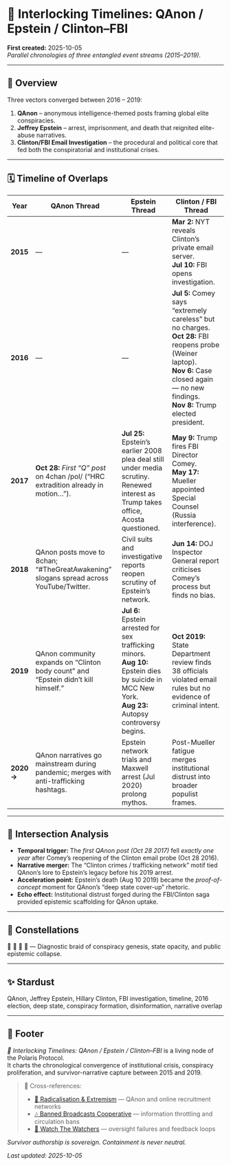 # 🧩 Interlocking Timelines: QAnon / Epstein / Clinton–FBI  

**First created:** 2025-10-05  
*Parallel chronologies of three entangled event streams (2015–2019).*

---

## 🧭 Overview  

Three vectors converged between 2016 – 2019:  
1. **QAnon** – anonymous intelligence-themed posts framing global elite conspiracies.  
2. **Jeffrey Epstein** – arrest, imprisonment, and death that reignited elite-abuse narratives.  
3. **Clinton/FBI Email Investigation** – the procedural and political core that fed both the conspiratorial and institutional crises.

---

## 🗓️ Timeline of Overlaps  

| Year | QAnon Thread | Epstein Thread | Clinton / FBI Thread |
|------|---------------|----------------|----------------------|
| **2015** | — | — | **Mar 2:** NYT reveals Clinton’s private email server.<br>**Jul 10:** FBI opens investigation. |
| **2016** | — | — | **Jul 5:** Comey says “extremely careless” but no charges.<br>**Oct 28:** FBI reopens probe (Weiner laptop).<br>**Nov 6:** Case closed again — no new findings.<br>**Nov 8:** Trump elected president. |
| **2017** | **Oct 28:** *First “Q” post* on 4chan /pol/ (“HRC extradition already in motion…”). | **Jul 25:** Epstein’s earlier 2008 plea deal still under media scrutiny.<br>Renewed interest as Trump takes office, Acosta questioned. | **May 9:** Trump fires FBI Director Comey.<br>**May 17:** Mueller appointed Special Counsel (Russia interference). |
| **2018** | QAnon posts move to 8chan; “#TheGreatAwakening” slogans spread across YouTube/Twitter. | Civil suits and investigative reports reopen scrutiny of Epstein’s network. | **Jun 14:** DOJ Inspector General report criticises Comey’s process but finds no bias. |
| **2019** | QAnon community expands on “Clinton body count” and “Epstein didn’t kill himself.” | **Jul 6:** Epstein arrested for sex trafficking minors.<br>**Aug 10:** Epstein dies by suicide in MCC New York.<br>**Aug 23:** Autopsy controversy begins. | **Oct 2019:** State Department review finds 38 officials violated email rules but no evidence of criminal intent. |
| **2020 →** | QAnon narratives go mainstream during pandemic; merges with anti-trafficking hashtags. | Epstein network trials and Maxwell arrest (Jul 2020) prolong mythos. | Post-Mueller fatigue merges institutional distrust into broader populist frames. |

---

## 🔗 Intersection Analysis  

- **Temporal trigger:** The *first QAnon post (Oct 28 2017)* fell *exactly one year* after Comey’s reopening of the Clinton email probe (Oct 28 2016).  
- **Narrative merger:** The “Clinton crimes / trafficking network” motif tied QAnon’s lore to Epstein’s legacy before his 2019 arrest.  
- **Acceleration point:** Epstein’s death (Aug 10 2019) became the *proof-of-concept* moment for QAnon’s “deep state cover-up” rhetoric.  
- **Echo effect:** Institutional distrust forged during the FBI/Clinton saga provided epistemic scaffolding for QAnon uptake.

---

## 🌌 Constellations  

🧿 🧩 🧨 🔮 — Diagnostic braid of conspiracy genesis, state opacity, and public epistemic collapse.

---

## ✨ Stardust  

QAnon, Jeffrey Epstein, Hillary Clinton, FBI investigation, timeline, 2016 election, deep state, conspiracy formation, disinformation, narrative overlap

---

## 🏮 Footer  

*🧩 Interlocking Timelines: QAnon / Epstein / Clinton–FBI* is a living node of the Polaris Protocol.  
It charts the chronological convergence of institutional crisis, conspiracy proliferation, and survivor-narrative capture between 2015 and 2019.  

> 📡 Cross-references:  
> - [🪬 Radicalisation & Extremism](../Big_Picture_Protocols/🪬_Radicalisation_Extremism/) — QAnon and online recruitment networks  
> - [🎶 Banned Broadcasts Cooperative](../Big_Picture_Protocols/🎶_Banned_Broadcasts_Cooperative/) — information throttling and circulation bans  
> - [🧿 Watch The Watchers](../Big_Picture_Protocols/🧿_Watch_The_Watchers/) — oversight failures and feedback loops  

*Survivor authorship is sovereign. Containment is never neutral.*  

_Last updated: 2025-10-05_
